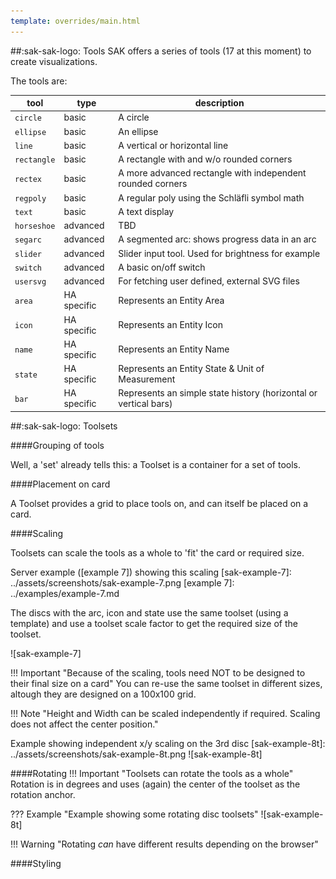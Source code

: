 ```yaml
---
template: overrides/main.html
---
```


##:sak-sak-logo: Tools
SAK offers a series of tools (17 at this moment) to create visualizations.

The tools are:

| tool        | type        | description |
| ----------- | ----------- | ----------- |
| `circle`    | basic       | A circle |
| `ellipse`   | basic       | An ellipse |
| `line`      | basic       | A vertical or horizontal line |
| `rectangle` | basic       | A rectangle with and w/o rounded corners |
| `rectex`    | basic       | A more advanced rectangle with independent rounded corners |
| `regpoly`   | basic       | A regular poly using the Schläfli symbol math |
| `text`      | basic       | A text display |
| `horseshoe` | advanced    | TBD |
| `segarc`    | advanced    | A segmented arc: shows progress data in an arc |
| `slider`    | advanced    | Slider input tool. Used for brightness for example |
| `switch`    | advanced    | A basic on/off switch |
| `usersvg`   | advanced    | For fetching user defined, external SVG files |
| `area`      | HA specific | Represents an Entity Area |
| `icon`      | HA specific | Represents an Entity Icon |
| `name`      | HA specific | Represents an Entity Name |
| `state`     | HA specific | Represents an Entity State & Unit of Measurement |
| `bar`       | HA specific | Represents an simple state history (horizontal or vertical bars)|

##:sak-sak-logo: Toolsets

####Grouping of tools

Well, a 'set' already tells this: a Toolset is a container for a set of tools.

####Placement on card

A Toolset provides a grid to place tools on, and can itself be placed on a card.

####Scaling

Toolsets can scale the tools as a whole to 'fit' the card or required size.

Server example ([example 7]) showing this scaling
  [sak-example-7]: ../assets/screenshots/sak-example-7.png
  [example 7]: ../examples/example-7.md
    
The discs with the arc, icon and state use the same toolset (using a template) and use a toolset scale factor to get the required size of the toolset.

![sak-example-7]

!!! Important "Because of the scaling, tools need NOT to be designed to their final size on a card"
    You can re-use the same toolset in different sizes, altough they are designed on a 100x100 grid.

!!! Note "Height and Width can be scaled independently if required. Scaling does not affect the center position."

Example showing independent x/y scaling on the 3rd disc
  [sak-example-8t]: ../assets/screenshots/sak-example-8t.png
  ![sak-example-8t]

####Rotating
!!! Important "Toolsets can rotate the tools as a whole"
    Rotation is in degrees and uses (again) the center of the toolset as the rotation anchor.

??? Example "Example showing some rotating disc toolsets"
    ![sak-example-8t]
    
!!! Warning "Rotating *can* have different results depending on the browser"    
    
####Styling

